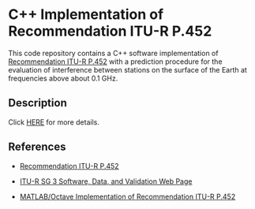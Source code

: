 # C++ Implementation of Recommendation ITU-R P.452

This code repository contains a C++ software implementation of  [Recommendation ITU-R P.452](https://www.itu.int/rec/R-REC-P.452/en)  with a prediction procedure for the evaluation of interference between stations on the surface of the Earth at frequencies above about 0.1 GHz.  

## Description

Click [HERE](DESCRIPTION.md) for more details.

## References

* [Recommendation ITU-R P.452](https://www.itu.int/rec/R-REC-P.452/en)

* [ITU-R SG 3 Software, Data, and Validation Web Page](https://www.itu.int/en/ITU-R/study-groups/rsg3/Pages/iono-tropo-spheric.aspx)

* [MATLAB/Octave Implementation of Recommendation ITU-R P.452](https://github/eeveetza/p452)
